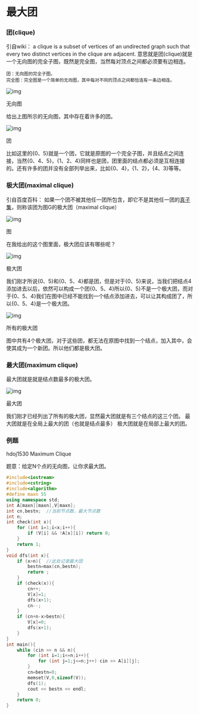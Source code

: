 # 最大团

### 团(clique)

引自wiki：
 a clique is a subset of vertices of an undirected graph such that every two distinct vertices in the clique are adjacent.
 意思就是团(clique)就是一个无向图的完全子图，既然是完全图，当然每对顶点之间都必须要有边相连。



```undefined
团：无向图的完全子图。
完全图：完全图是一个简单的无向图，其中每对不同的顶点之间都恰连有一条边相连。
```

![img](https:////upload-images.jianshu.io/upload_images/18539550-388460bbcfb89a1d.png?imageMogr2/auto-orient/strip|imageView2/2/w/664/format/webp)

无向图



给出上图所示的无向图，其中存在着许多的团。



![img](https:////upload-images.jianshu.io/upload_images/18539550-050150e5742f14f4.png?imageMogr2/auto-orient/strip|imageView2/2/w/1030/format/webp)

团



比如这里的{0、5}就是一个团，它就是原图的一个完全子图，并且结点之间连接，当然{0、4、5}，{1、2、4}同样也是团，团里面的结点都必须是互相连接的。还有许多的团并没有全部列举出来，比如{0、4}，{1、2}，{4、3}等等。

### 极大团(maximal clique)

引自百度百科：
 如果一个团不被其他任一团所包含，即它不是其他任一团的[真子集](https://links.jianshu.com/go?to=https%3A%2F%2Fbaike.baidu.com%2Fitem%2F%E7%9C%9F%E5%AD%90%E9%9B%86)，则称该团为图G的极大团（maximal clique）

![img](https:////upload-images.jianshu.io/upload_images/18539550-6fcf9bd923621615.png?imageMogr2/auto-orient/strip|imageView2/2/w/664/format/webp)

图


 在我给出的这个图里面，极大团应该有哪些呢？

![img](https:////upload-images.jianshu.io/upload_images/18539550-5ac6851079b5f218.png?imageMogr2/auto-orient/strip|imageView2/2/w/838/format/webp)

极大团


 我们刚才所说{0、5}和{0、5、4}都是团，但是对于{0、5}来说，当我们把结点4添加进去以后，依然可以构成一个团{0、5、4}所以{0、5}不是一个极大团，而对于{0、5、4}我们在图中已经不能找到一个结点添加进去，可以让其构成团了，所以{0、5、4}是一个极大团。

![img](https:////upload-images.jianshu.io/upload_images/18539550-02eae3bc3cc74017.png?imageMogr2/auto-orient/strip|imageView2/2/w/1200/format/webp)

所有的极大团


 图中共有4个极大团，对于这些团，都无法在原图中找到一个结点，加入其中，会使其成为一个新团。所以他们都是极大团。



### 最大团(maximum clique)

最大团就是就是结点数最多的极大团。



![img](https:////upload-images.jianshu.io/upload_images/18539550-a82aa7a59f23dae3.png?imageMogr2/auto-orient/strip|imageView2/2/w/1200/format/webp)

最大团



我们刚才已经列出了所有的极大团，显然最大团就是有三个结点的这三个团。
 最大团就是在全局上最大的团（也就是结点最多）
 极大团就是在局部上最大的团。

### 例题

hdoj1530 Maximum Clique

题意：给定N个点的无向图，让你求最大团。

```c++
#include<iostream>
#include<cstring>
#include<algorithm>
#define maxn 55
using namespace std;
int A[maxn][maxn],V[maxn];
int cn,bestn;  //当前节点数，最大节点数
int n;
int check(int x){
    for (int i=1;i<x;i++){
        if (V[i] && !A[x][i]) return 0;
    }
    return 1;
}
void dfs(int x){
    if (x>n){  //此处记录最大团
        bestn=max(cn,bestn);
        return ;
    }
    if (check(x)){
        cn++;
        V[x]=1;
        dfs(x+1);
        cn--;
    }
    if (cn+n-x>bestn){
        V[x]=0;
        dfs(x+1);
    }
}
int main(){
    while (cin >> n && n){
        for (int i=1;i<=n;i++){
            for (int j=1;j<=n;j++) cin >> A[i][j];
        }
        cn=bestn=0;
        memset(V,0,sizeof(V));
        dfs(1);
        cout << bestn << endl;
    }
    return 0;
}
```

